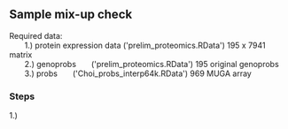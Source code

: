 ## Sample mix-up check

Required data:<br />
&nbsp;&nbsp;&nbsp;&nbsp;&nbsp;&nbsp; 1.) protein expression data ('prelim_proteomics.RData')    195 x 7941 matrix <br />
&nbsp;&nbsp;&nbsp;&nbsp;&nbsp;&nbsp; 2.) genoprobs&nbsp;&nbsp;&nbsp;&nbsp;&nbsp;&nbsp;               ('prelim_proteomics.RData')    195 original genoprobs <br />
&nbsp;&nbsp;&nbsp;&nbsp;&nbsp;&nbsp; 3.) probs &nbsp;&nbsp;&nbsp;&nbsp;&nbsp;&nbsp;('Choi_probs_interp64k.RData') 969 MUGA array <br />
    
    
    
  
### Steps

1.) 
